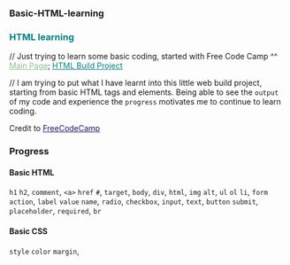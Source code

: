 ### Basic-HTML-learning
### <span style="color: Teal;"><strong>HTML learning</strong></span><br>
// Just trying to learn some basic coding, started with Free Code Camp ^^
<a href="https://mcjoules.github.io/html-learning" target="_blank" style="color: DarkSeaGreen;">Main Page</a>;
<a href="https://mcjoules.github.io/html-learning/htmlbasic" target="_blank" style="color: Teal;"> HTML Build Project</a>

// I am trying to put what I have learnt into this little web build project, starting from basic HTML tags and elements. Being able to see the `output` of my code and experience the `progress` motivates me to continue to learn coding.

Credit to <a href="https://www.freecodecamp.org/" target="_blank" style="color: MidnightBlue">FreeCodeCamp<a>


### **Progress**
#### Basic HTML
`h1` `h2`, `comment`, `<a>` `href` `#`, `target`, `body`, `div`, `html`, `img` `alt`, `ul` `ol` `li`, `form` `action`, `label` `value` `name`, `radio`, `checkbox`, `input`, `text`, `button` `submit`, `placeholder`, `required`, `br`
#### Basic CSS
`style` `color` `margin`,
